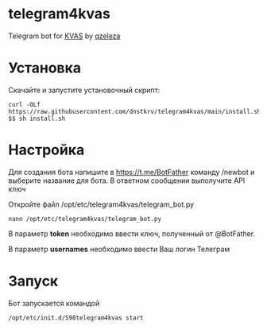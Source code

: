 # telegram4kvas
Telegram bot for [KVAS](https://github.com/qzeleza/kvas) by [qzeleza](https://github.com/qzeleza)

# Установка
Скачайте и запустите установочный скрипт:
```
curl -OLf https://raw.githubusercontent.com/dnstkrv/telegram4kvas/main/install.sh $$ sh install.sh
```
# Настройка
Для создания бота напишите в https://t.me/BotFather команду /newbot и выберите название для бота. В ответном сообщении выполучите API ключ

Откройте файл /opt/etc/telegram4kvas/telegram_bot.py
```
nano /opt/etc/telegram4kvas/telegram_bot.py
```
В параметр **token** необходимо ввести ключ, полученный от @BotFather.

В параметр **usernames** необходимо ввести Ваш логин Телеграм
# Запуск
Бот запускается командой 
```
/opt/etc/init.d/S98telegram4kvas start
```
